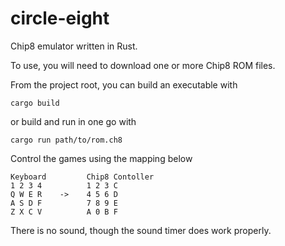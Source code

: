 # circle-eight
Chip8 emulator written in Rust.

To use, you will need to download one or more Chip8 ROM files. 

From the project root, you can build an executable with

`cargo build`

or build and run in one go with

`cargo run path/to/rom.ch8`

Control the games using the mapping below

```
Keyboard         Chip8 Contoller
1 2 3 4          1 2 3 C
Q W E R    ->    4 5 6 D
A S D F          7 8 9 E
Z X C V          A 0 B F
```

There is no sound, though the sound timer does work properly.